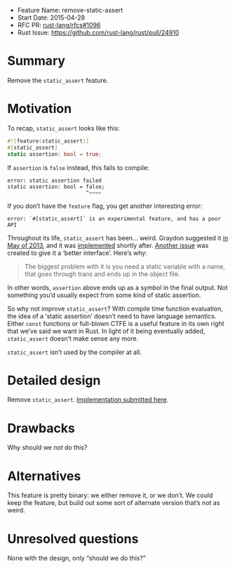 - Feature Name: remove-static-assert
- Start Date: 2015-04-28        
- RFC PR: [rust-lang/rfcs#1096](https://github.com/rust-lang/rfcs/pull/1096)
- Rust Issue: https://github.com/rust-lang/rust/pull/24910

# Summary

Remove the `static_assert` feature.

# Motivation

To recap, `static_assert` looks like this:

```rust
#![feature(static_assert)]
#[static_assert]
static assertion: bool = true;
```

If `assertion` is `false` instead, this fails to compile:

```text
error: static assertion failed
static assertion: bool = false;
                         ^~~~~
```

If you don’t have the `feature` flag, you get another interesting error:

```text
error: `#[static_assert]` is an experimental feature, and has a poor API
```

Throughout its life, `static_assert` has been... weird. Graydon suggested it
[in May of 2013][suggest], and it was
[implemented](https://github.com/rust-lang/rust/pull/6670) shortly after.
[Another issue][issue] was created to give it a ‘better interface’. Here’s why:

> The biggest problem with it is you need a static variable with a name, that
> goes through trans and ends up in the object file.

In other words, `assertion` above ends up as a symbol in the final output. Not
something you’d usually expect from some kind of static assertion.

[suggest]: https://github.com/rust-lang/rust/issues/6568
[issue]: https://github.com/rust-lang/rust/issues/6676

So why not improve `static_assert`? With compile time function evaluation, the
idea of a ‘static assertion’ doesn’t need to have language semantics. Either
`const` functions or full-blown CTFE is a useful feature in its own right that
we’ve said we want in Rust. In light of it being eventually added,
`static_assert` doesn’t make sense any more.

`static_assert` isn’t used by the compiler at all.

# Detailed design

Remove `static_assert`. [Implementation submitted here][here].

[here]: https://github.com/rust-lang/rust/pull/24910

# Drawbacks

Why should we *not* do this?

# Alternatives

This feature is pretty binary: we either remove it, or we don’t. We could keep the feature,
but build out some sort of alternate version that’s not as weird.

# Unresolved questions

None with the design, only “should we do this?”
